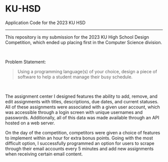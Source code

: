 # KU-HSD
Application Code for the 2023 KU HSD

***

This repository is my submission for the 2023 KU High School Design Competition, which ended up placing first in the Computer Science division. 

<br />

Problem Statement:
> Using a programming language(s) of your choice, design a piece of software to help a student manage their busy schedule.

<br />

The assignment center I designed features the ability to add, remove, and edit assignments with titles, descriptions, due dates, and current statuses. All of these assignments were associated with a given user account, which was accessible through a login screen with unique usernames and passwords. Additionally, all of this data was made available through an API hosted on a web server.

On the day of the competition, competitors were given a choice of features to implement within an hour for extra bonus points. Going with the most difficult option, I successfully programmed an option for users to scrape through their email accounts every 5 minutes and add new assignments when receiving certain email content. 
